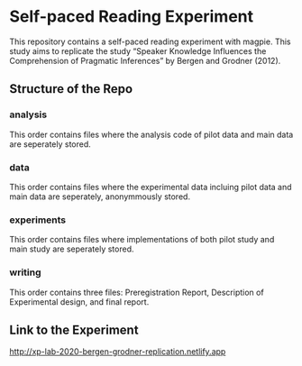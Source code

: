 # Self-paced Reading Experiment

This repository contains a self-paced reading experiment with  magpie. 
This study aims to replicate the study “Speaker Knowledge Influences the Comprehension of Pragmatic Inferences” by Bergen and Grodner (2012).

## Structure of the Repo

### analysis

This order contains files where the analysis code of pilot data and main data are seperately stored.

### data

This order contains files where the experimental data incluing pilot data and main data are seperately, anonymmously stored.

### experiments

This order contains files where implementations of both pilot study and main study are seperately stored. 

### writing

This order contains three files: Preregistration Report, Description of Experimental design, and final report.



## Link to the Experiment

http://xp-lab-2020-bergen-grodner-replication.netlify.app 
